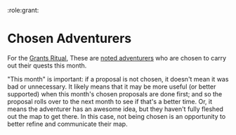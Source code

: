 :role:grant:

# Chosen Adventurers

For the [Grants Ritual](the-grants-ritual), These are [noted adventurers](roles/noted-adventurers) who are chosen to carry out their quests this month.  

"This month" is important: if a proposal is not chosen, it doesn't mean it was bad or unnecessary.  It likely means that it may be more useful (or better supported) when this month's chosen proposals are done first; and so the proposal rolls over to the next month to see if that's a better time.  Or, it means the adventurer has an awesome idea, but they haven't fully fleshed out the map to get there. In this case, not being chosen is an opportunity to better refine and communicate their map.
